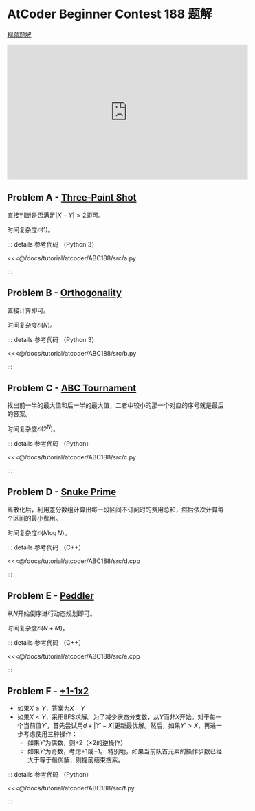 # AtCoder Beginner Contest 188 题解

[视频题解](https://www.youtube.com/watch?v=AV8LJWgWL7I)

<iframe width="560" height="315" src="https://www.youtube.com/embed/AV8LJWgWL7I" frameborder="0" allow="accelerometer; autoplay; clipboard-write; encrypted-media; gyroscope; picture-in-picture" allowfullscreen></iframe>

## Problem A -  [Three-Point Shot](https://atcoder.jp/contests/abc188/tasks/abc188_a)

直接判断是否满足$|X-Y|\leq2$即可。

时间复杂度$\mathcal{O}(1)$。

::: details 参考代码 （Python 3）

<<<@/docs/tutorial/atcoder/ABC188/src/a.py

:::

## Problem B - [Orthogonality](https://atcoder.jp/contests/abc188/tasks/abc188_b)

直接计算即可。

时间复杂度$\mathcal{O}(N)$。

::: details 参考代码 （Python 3）

<<<@/docs/tutorial/atcoder/ABC188/src/b.py

:::

## Problem C - [ABC Tournament](https://atcoder.jp/contests/abc188/tasks/abc188_c)

找出前一半的最大值和后一半的最大值，二者中较小的那一个对应的序号就是最后的答案。

时间复杂度$\mathcal{O}(2^N)$。

::: details 参考代码 （Python）

<<<@/docs/tutorial/atcoder/ABC188/src/c.py

:::

## Problem D - [Snuke Prime](https://atcoder.jp/contests/abc188/tasks/abc188_d)

离散化后，利用差分数组计算出每一段区间不订阅时的费用总和，然后依次计算每个区间的最小费用。

时间复杂度$\mathcal{O}(N\log N)$。

::: details 参考代码 （C++）

<<<@/docs/tutorial/atcoder/ABC188/src/d.cpp

:::

## Problem E - [Peddler](https://atcoder.jp/contests/abc188/tasks/abc188_e)

从$N$开始倒序进行动态规划即可。

时间复杂度$\mathcal{O}(N+M)$。

::: details 参考代码 （C++）

<<<@/docs/tutorial/atcoder/ABC188/src/e.cpp

:::

## Problem F - [+1-1x2](https://atcoder.jp/contests/abc188/tasks/abc188_f)

- 如果$X\geq Y$，答案为$X-Y$
- 如果$X<Y$，采用BFS求解。为了减少状态分支数，从$Y$而非$X$开始。对于每一个当前值$Y'$，首先尝试用$d+|Y'-X|$更新最优解。然后，如果$Y'>X$，再进一步考虑使用三种操作：
    - 如果$Y'$为偶数，则$\div2$（$\times2$的逆操作）
    - 如果$Y'$为奇数，考虑$+1$或$-1$。
    特别地，如果当前队首元素的操作步数已经大于等于最优解，则提前结束搜索。

::: details 参考代码 （Python）

<<<@/docs/tutorial/atcoder/ABC188/src/f.py

:::

<Utterances />
